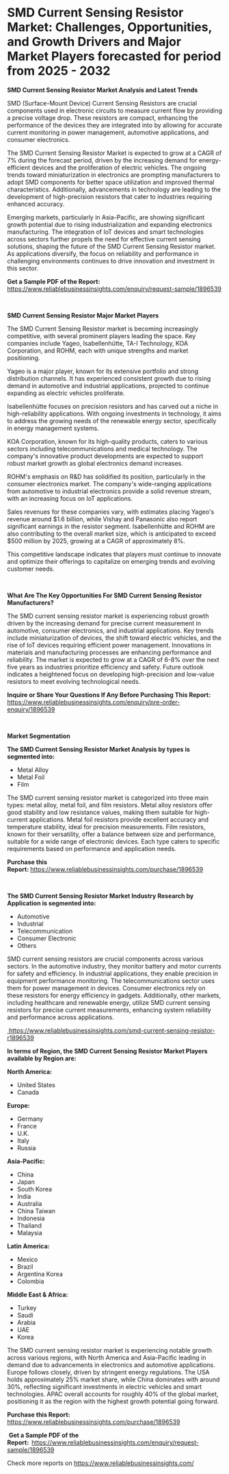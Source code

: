 <p><h1>SMD Current Sensing Resistor Market: Challenges, Opportunities, and Growth Drivers and Major Market Players forecasted for period from 2025 - 2032</h1></p><p><strong>SMD Current Sensing Resistor Market Analysis and Latest Trends</strong></p>
<p><p>SMD (Surface-Mount Device) Current Sensing Resistors are crucial components used in electronic circuits to measure current flow by providing a precise voltage drop. These resistors are compact, enhancing the performance of the devices they are integrated into by allowing for accurate current monitoring in power management, automotive applications, and consumer electronics.</p><p>The SMD Current Sensing Resistor Market is expected to grow at a CAGR of 7% during the forecast period, driven by the increasing demand for energy-efficient devices and the proliferation of electric vehicles. The ongoing trends toward miniaturization in electronics are prompting manufacturers to adopt SMD components for better space utilization and improved thermal characteristics. Additionally, advancements in technology are leading to the development of high-precision resistors that cater to industries requiring enhanced accuracy.</p><p>Emerging markets, particularly in Asia-Pacific, are showing significant growth potential due to rising industrialization and expanding electronics manufacturing. The integration of IoT devices and smart technologies across sectors further propels the need for effective current sensing solutions, shaping the future of the SMD Current Sensing Resistor market. As applications diversify, the focus on reliability and performance in challenging environments continues to drive innovation and investment in this sector.</p></p>
<p><strong>Get a Sample PDF of the Report:&nbsp;</strong> <a href="https://www.reliablebusinessinsights.com/enquiry/request-sample/1896539?utm_campaign=2809&utm_medium=2&utm_source=Github&utm_content=ia&utm_term=07042025&utm_id=smd-current-sensing-resistor">https://www.reliablebusinessinsights.com/enquiry/request-sample/1896539</a></p>
<p>&nbsp;</p>
<p><strong>SMD Current Sensing Resistor Major Market Players</strong></p>
<p><p>The SMD Current Sensing Resistor market is becoming increasingly competitive, with several prominent players leading the space. Key companies include Yageo, Isabellenhütte, TA-I Technology, KOA Corporation, and ROHM, each with unique strengths and market positioning.</p><p>Yageo is a major player, known for its extensive portfolio and strong distribution channels. It has experienced consistent growth due to rising demand in automotive and industrial applications, projected to continue expanding as electric vehicles proliferate.</p><p>Isabellenhütte focuses on precision resistors and has carved out a niche in high-reliability applications. With ongoing investments in technology, it aims to address the growing needs of the renewable energy sector, specifically in energy management systems.</p><p>KOA Corporation, known for its high-quality products, caters to various sectors including telecommunications and medical technology. The company's innovative product developments are expected to support robust market growth as global electronics demand increases.</p><p>ROHM's emphasis on R&D has solidified its position, particularly in the consumer electronics market. The company's wide-ranging applications from automotive to industrial electronics provide a solid revenue stream, with an increasing focus on IoT applications.</p><p>Sales revenues for these companies vary, with estimates placing Yageo's revenue around $1.6 billion, while Vishay and Panasonic also report significant earnings in the resistor segment. Isabellenhütte and ROHM are also contributing to the overall market size, which is anticipated to exceed $500 million by 2025, growing at a CAGR of approximately 8%.</p><p>This competitive landscape indicates that players must continue to innovate and optimize their offerings to capitalize on emerging trends and evolving customer needs.</p></p>
<p>&nbsp;</p>
<p><strong>What Are The Key Opportunities For SMD Current Sensing Resistor Manufacturers?</strong></p>
<p><p>The SMD current sensing resistor market is experiencing robust growth driven by the increasing demand for precise current measurement in automotive, consumer electronics, and industrial applications. Key trends include miniaturization of devices, the shift toward electric vehicles, and the rise of IoT devices requiring efficient power management. Innovations in materials and manufacturing processes are enhancing performance and reliability. The market is expected to grow at a CAGR of 6-8% over the next five years as industries prioritize efficiency and safety. Future outlook indicates a heightened focus on developing high-precision and low-value resistors to meet evolving technological needs.</p></p>
<p><strong>Inquire or Share Your Questions If Any Before Purchasing This Report:</strong> <a href="https://www.reliablebusinessinsights.com/enquiry/pre-order-enquiry/1896539?utm_campaign=2809&utm_medium=2&utm_source=Github&utm_content=ia&utm_term=07042025&utm_id=smd-current-sensing-resistor">https://www.reliablebusinessinsights.com/enquiry/pre-order-enquiry/1896539</a></p>
<p>&nbsp;</p>
<p><strong>Market Segmentation</strong></p>
<p><strong>The SMD Current Sensing Resistor Market Analysis by types is segmented into:</strong></p>
<p><ul><li>Metal Alloy</li><li>Metal Foil</li><li>Film</li></ul></p>
<p><p>The SMD current sensing resistor market is categorized into three main types: metal alloy, metal foil, and film resistors. Metal alloy resistors offer good stability and low resistance values, making them suitable for high-current applications. Metal foil resistors provide excellent accuracy and temperature stability, ideal for precision measurements. Film resistors, known for their versatility, offer a balance between size and performance, suitable for a wide range of electronic devices. Each type caters to specific requirements based on performance and application needs.</p></p>
<p><strong>Purchase this Report:&nbsp;</strong><a href="https://www.reliablebusinessinsights.com/purchase/1896539?utm_campaign=2809&utm_medium=2&utm_source=Github&utm_content=ia&utm_term=07042025&utm_id=smd-current-sensing-resistor">https://www.reliablebusinessinsights.com/purchase/1896539</a></p>
<p>&nbsp;</p>
<p><strong>The SMD Current Sensing Resistor Market Industry Research by Application is segmented into:</strong></p>
<p><ul><li>Automotive</li><li>Industrial</li><li>Telecommunication</li><li>Consumer Electronic</li><li>Others</li></ul></p>
<p><p>SMD current sensing resistors are crucial components across various sectors. In the automotive industry, they monitor battery and motor currents for safety and efficiency. In industrial applications, they enable precision in equipment performance monitoring. The telecommunications sector uses them for power management in devices. Consumer electronics rely on these resistors for energy efficiency in gadgets. Additionally, other markets, including healthcare and renewable energy, utilize SMD current sensing resistors for precise current measurements, enhancing system reliability and performance across applications.</p></p>
<p><a href="https://www.reliablebusinessinsights.com/smd-current-sensing-resistor-r1896539?utm_campaign=2809&utm_medium=2&utm_source=Github&utm_content=ia&utm_term=07042025&utm_id=smd-current-sensing-resistor">&nbsp;https://www.reliablebusinessinsights.com/smd-current-sensing-resistor-r1896539</a></p>
<p><strong>In terms of Region, the SMD Current Sensing Resistor Market Players available by Region are:</strong></p>
<p>
    <p> <strong> North America: </strong>
        <ul>
            <li>United States</li>
            <li>Canada</li>
        </ul>
        </p> 
    <p> <strong> Europe: </strong>
        <ul>
            <li>Germany</li>
            <li>France</li>
            <li>U.K.</li>
            <li>Italy</li>
            <li>Russia</li>
        </ul>
        </p> 
    <p> <strong> Asia-Pacific: </strong>
        <ul>
            <li>China</li>
            <li>Japan</li>
            <li>South Korea</li>
            <li>India</li>
            <li>Australia</li>
            <li>China Taiwan</li>
            <li>Indonesia</li>
            <li>Thailand</li>
            <li>Malaysia</li>
        </ul>
        </p> 
    <p> <strong> Latin America: </strong>
        <ul>
            <li>Mexico</li>
            <li>Brazil</li>
            <li>Argentina Korea</li>
            <li>Colombia</li>
        </ul>
        </p> 
    <p> <strong> Middle East & Africa: </strong>
        <ul>
            <li>Turkey</li>
            <li>Saudi</li>
            <li>Arabia</li>
            <li>UAE</li>
            <li>Korea</li>
        </ul>
    </p>
    </p>
<p><p>The SMD current sensing resistor market is experiencing notable growth across various regions, with North America and Asia-Pacific leading in demand due to advancements in electronics and automotive applications. Europe follows closely, driven by stringent energy regulations. The USA holds approximately 25% market share, while China dominates with around 30%, reflecting significant investments in electric vehicles and smart technologies. APAC overall accounts for roughly 40% of the global market, positioning it as the region with the highest growth potential going forward.</p></p>
<p><strong>Purchase this Report: </strong><a href="https://www.reliablebusinessinsights.com/purchase/1896539?utm_campaign=2809&utm_medium=2&utm_source=Github&utm_content=ia&utm_term=07042025&utm_id=smd-current-sensing-resistor">https://www.reliablebusinessinsights.com/purchase/1896539</a></p>
<p>&nbsp;<strong>Get a Sample PDF of the Report:&nbsp;&nbsp;</strong><a href="https://www.reliablebusinessinsights.com/enquiry/request-sample/1896539?utm_campaign=2809&utm_medium=2&utm_source=Github&utm_content=ia&utm_term=07042025&utm_id=smd-current-sensing-resistor">https://www.reliablebusinessinsights.com/enquiry/request-sample/1896539</a></p>
<p><strong></strong></p>
<p>Check more reports on <a href="https://www.reliablebusinessinsights.com/?utm_campaign=2809&utm_medium=2&utm_source=Github&utm_content=ia&utm_term=07042025&utm_id=smd-current-sensing-resistor">https://www.reliablebusinessinsights.com/</a></p>